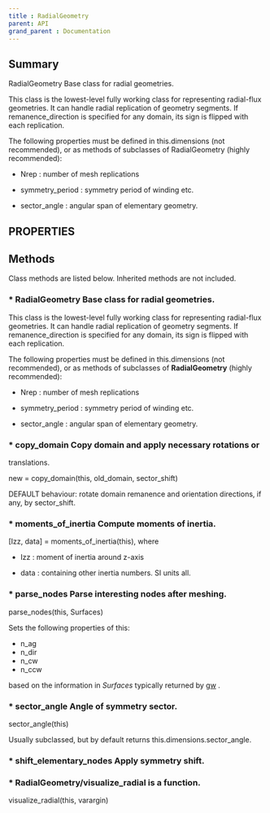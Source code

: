 ```yaml
---
title : RadialGeometry
parent: API
grand_parent : Documentation
---
```

## Summary
RadialGeometry Base class for radial geometries.

This class is the lowest-level fully working class for representing
radial-flux geometries. It can handle radial replication of geometry
segments. If remanence_direction is specified for any domain, its
sign is flipped with each replication.

The following properties must be defined in this.dimensions (not
recommended), or as methods of subclasses of RadialGeometry (highly
recommended):

* Nrep : number of mesh replications

* symmetry_period : symmetry period of winding etc.

* sector_angle : angular span of elementary geometry.
## PROPERTIES
## Methods
Class methods are listed below. Inherited methods are not included.
### * RadialGeometry Base class for radial geometries.

This class is the lowest-level fully working class for representing
radial-flux geometries. It can handle radial replication of geometry
segments. If remanence_direction is specified for any domain, its
sign is flipped with each replication.

The following properties must be defined in this.dimensions (not
recommended), or as methods of subclasses of **RadialGeometry** (highly
recommended):

* Nrep : number of mesh replications

* symmetry_period : symmetry period of winding etc.

* sector_angle : angular span of elementary geometry.

### * copy_domain Copy domain and apply necessary rotations or
translations.

new = copy_domain(this, old_domain, sector_shift)

DEFAULT behaviour: rotate domain remanence and orientation
directions, if any, by sector_shift.

### * moments_of_inertia Compute moments of inertia.

[Izz, data] = moments_of_inertia(this), where

* Izz : moment of inertia around z-axis

* data : containing other inertia numbers. SI units all.

### * parse_nodes Parse interesting nodes after meshing.

parse_nodes(this, Surfaces)

Sets the following properties of this:

* n_ag
* n_dir
* n_cw
* n_ccw

based on the information in *Surfaces*  typically returned
by [gw](gw.html) .

### * sector_angle Angle of symmetry sector.

sector_angle(this)

Usually subclassed, but by default returns
this.dimensions.sector_angle.

### * shift_elementary_nodes Apply symmetry shift.

### * RadialGeometry/visualize_radial is a function.
visualize_radial(this, varargin)


